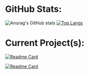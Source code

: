 # GitHub Stats:

![Anurag's GitHub stats](https://github-readme-stats.vercel.app/api?username=Cracko298&show_icons=true&theme=dark&count_private=true&show_icons=true)
[![Top Langs](https://github-readme-stats.vercel.app/api/top-langs/?username=Cracko298&layout=compact&dark&count_private=true&show_icons=true)](https://github.com/anuraghazra/github-readme-stats)

# Current Project(s):

[![Readme Card](https://github-readme-stats.vercel.app/api/pin/?username=Cracko298&repo=Ice-Station-Z-Save-Editor&show_icons=true&theme=dark&count_private=true&show_icons=true)](https://github.com/Cracko298/Ice-Station-Z-Save-Editor)


[![Readme Card](https://github-readme-stats.vercel.app/api/pin/?username=Cracko298&repo=Ice-Station-Z-Save-Editing&show_icons=true&theme=dark&count_private=true&show_icons=true)](https://github.com/Cracko298/Ice-Station-Z-Save-Editing)
